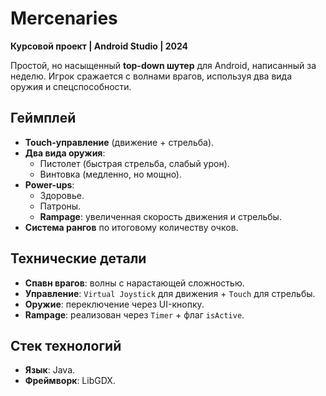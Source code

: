 #  Mercenaries  
**Курсовой проект | Android Studio | 2024**  

Простой, но насыщенный **top-down шутер** для Android, написанный за неделю. Игрок сражается с волнами врагов, используя два вида оружия и спецспособности.  

##  Геймплей  
- **Touch-управление** (движение + стрельба).  
- **Два вида оружия**:  
  - Пистолет (быстрая стрельба, слабый урон).  
  - Винтовка (медленно, но мощно).  
- **Power-ups**:  
  -  Здоровье.  
  -  Патроны.  
  -  **Rampage**: увеличенная скорость движения и стрельбы.  
- **Система рангов** по итоговому количеству очков.  


##  Технические детали  
- **Спавн врагов**: волны с нарастающей сложностью.  
- **Управление**: `Virtual Joystick` для движения + `Touch` для стрельбы.  
- **Оружие**: переключение через UI-кнопку.  
- **Rampage**: реализован через `Timer` + флаг `isActive`.  

## Стек технологий  
- **Язык**: Java.  
- **Фреймворк**: LibGDX.
